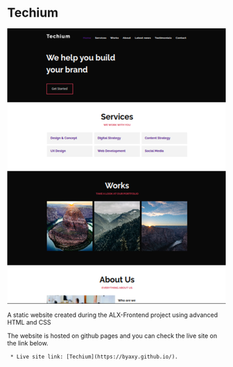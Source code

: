 # Techium

![Techium, Sample website screenshop](/images/techium.png)

A static website created during the ALX-Frontend project using advanced HTML and CSS

The website is hosted on github pages and you can check the live site on the link below.

     * Live site link: [Techium](https://byaxy.github.io/).
